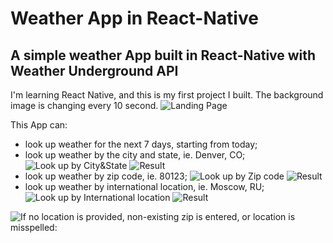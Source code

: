 # Weather App in React-Native

## A simple weather App built in React-Native with Weather Underground API
I'm learning React Native, and this is my first project I built. The background image is changing every 10 second.
![Landing Page](https://github.com/Natalia504/react-native-weatherApp/blob/master/ReadMeAssets/landing.png)

This App can:
* look up weather for the next 7 days, starting from today;
* look up weather by the city and state, ie. Denver, CO;
![Look up by City&State]('./ReadMeAssets/City_State.png)
![Result]('./ReadMeAssets/DEN.png)
* look up weather by zip code, ie. 80123;
![Look up by Zip code]('./ReadMeAssets/Zip.png)
![Result]('./ReadMeAssets/NOLA.png)
* look up weather by international location, ie. Moscow, RU;
![Look up by International location]('./ReadMeAssets/INT_location.png)
![Result]('./ReadMeAssets/MOSCOW.png)



![If no location is provided, non-existing zip is entered, or location is misspelled:]('./ReadMeAssets/Error.png)

